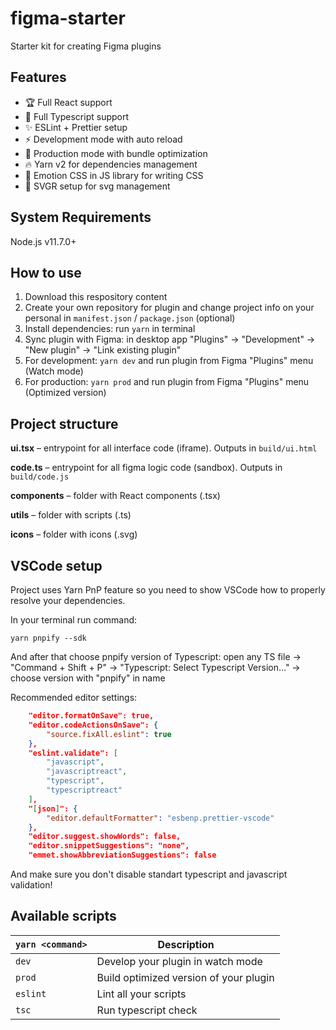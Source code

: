 # figma-starter

Starter kit for creating Figma plugins

## Features

-   🏆 Full React support
-   🚀 Full Typescript support
-   ✨ ESLint + Prettier setup
-   ⚡️ Development mode with auto reload
-   🤖 Production mode with bundle optimization
-   🔥 Yarn v2 for dependencies management
-   💄 Emotion CSS in JS library for writing CSS
-   🎉 SVGR setup for svg management

## System Requirements

Node.js v11.7.0+

## How to use

1. Download this respository content
1. Create your own repository for plugin and change project info on your personal in `manifest.json` / `package.json` (optional)
1. Install dependencies: run `yarn` in terminal
1. Sync plugin with Figma: in desktop app "Plugins" -> "Development" -> "New plugin" -> "Link existing plugin"
1. For development: `yarn dev` and run plugin from Figma "Plugins" menu (Watch mode)
1. For production: `yarn prod` and run plugin from Figma "Plugins" menu (Optimized version)

## Project structure

**ui.tsx** – entrypoint for all interface code (iframe). Outputs in `build/ui.html`

**code.ts** – entrypoint for all figma logic code (sandbox). Outputs in `build/code.js`

**components** – folder with React components (.tsx)

**utils** – folder with scripts (.ts)

**icons** – folder with icons (.svg)

## VSCode setup

Project uses Yarn PnP feature so you need to show VSCode how to properly resolve your dependencies.

In your terminal run command:

```
yarn pnpify --sdk
```

And after that choose pnpify version of Typescript: open any TS file -> "Command + Shift + P" -> "Typescript: Select Typescript Version..." -> choose version with "pnpify" in name

Recommended editor settings:

```json
    "editor.formatOnSave": true,
    "editor.codeActionsOnSave": {
        "source.fixAll.eslint": true
    },
    "eslint.validate": [
        "javascript",
        "javascriptreact",
        "typescript",
        "typescriptreact"
    ],
    "[json]": {
        "editor.defaultFormatter": "esbenp.prettier-vscode"
    },
    "editor.suggest.showWords": false,
    "editor.snippetSuggestions": "none",
    "emmet.showAbbreviationSuggestions": false
```

And make sure you don't disable standart typescript and javascript validation!

## Available scripts

| `yarn <command>` | Description                            |
| ---------------- | -------------------------------------- |
| `dev`            | Develop your plugin in watch mode      |
| `prod`           | Build optimized version of your plugin |
| `eslint`         | Lint all your scripts                  |
| `tsc`            | Run typescript check                   |
